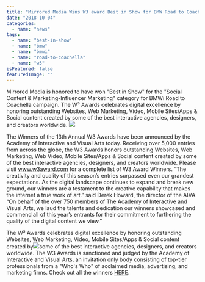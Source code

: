 ```yaml
---
title: "Mirrored Media Wins W3 award Best in Show for BMW Road to Coachella Campaign"
date: "2018-10-04"
categories: 
  - name: "news"
tags: 
  - name: "best-in-show"
  - name: "bmw"
  - name: "bmwi"
  - name: "road-to-coachella"
  - name: "w3"
isFeatured: false
featuredImage: ""
---
```


Mirrored Media is honored to have won "Best in Show" for the "Social Content & Marketing-Influencer Marketing" category for BMWi Road to Coachella campaign. The W³ Awards celebrates digital excellence by honoring outstanding Websites, Web Marketing, Video, Mobile Sites/Apps & Social content created by some of the best interactive agencies, designers, and creators worldwide. ![](http://www.mirroredmedia.com/wp-content/uploads/2018/10/Mirrored-Media_w3_gold_statue.jpg) 

The Winners of the 13th Annual W3 Awards have been announced by the Academy of Interactive and Visual Arts today. Receiving over 5,000 entries from across the globe, the W3 Awards honors outstanding Websites, Web Marketing, Web Video, Mobile Sites/Apps & Social content created by some of the best interactive agencies, designers, and creators worldwide. Please visit www.w3award.com for a complete list of W3 Award Winners. “The creativity and quality of this season’s entries surpassed even our grandest expectations. As the digital landscape continues to expand and break new ground, our winners are a testament to the creative capability that makes the internet a true work of art.” said Derek Howard, the director of the AIVA. “On behalf of the over 750 members of The Academy of Interactive and Visual Arts, we laud the talents and dedication our winners showcased and commend all of this year’s entrants for their commitment to furthering the quality of the digital content we view.”

The W³ Awards celebrates digital excellence by honoring outstanding Websites, Web Marketing, Video, Mobile Sites/Apps & Social content created by![](http://www.mirroredmedia.com/wp-content/uploads/2018/10/Mirrored-Media-W3-Best-in-Show.jpg)some of the best interactive agencies, designers, and creators worldwide. The W3 Awards is sanctioned and judged by the Academy of Interactive and Visual Arts, an invitation only body consisting of top-tier professionals from a "Who's Who" of acclaimed media, advertising, and marketing firms. Check out all the winners [HERE](https://www.w3award.com/winners/gallery/).
